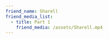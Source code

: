 ```yaml
---
friend_name: Sharell
friend_media_list:
  - title: Part 1
    friend_media: /assets/Sharell.mp4
---
```

